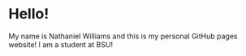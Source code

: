 # Hello!

My name is Nathaniel Williams and this is my personal GitHub pages website! I am a student at BSU!
